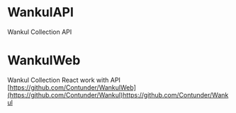 # WankulAPI
Wankul Collection API

# WankulWeb
Wankul Collection React work with API
[https://github.com/Contunder/WankulWeb](https://github.com/Contunder/Wankul)https://github.com/Contunder/Wankul
